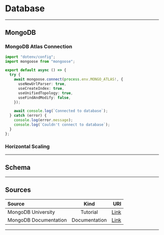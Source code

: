 # Database

<hr/>

## MongoDB

### MongoDB Atlas Connection

```typescript
import "dotenv/config";
import mongoose from "mongoose";

export default async () => {
  try {
    await mongoose.connect(process.env.MONGO_ATLAS!, {
      useNewUrlParser: true,
      useCreateIndex: true,
      useUnifiedTopology: true,
      useFindAndModify: false,
    });

    await console.log(`Connected to database`);
  } catch (error) {
    console.log(error.message);
    console.log(`Couldn't connect to database`);
  }
};
```

### Horizontal Scaling

<hr/>

## Schema

<hr/>

## Sources

| Source                |     Kind      |                                     URI |
| :-------------------- | :-----------: | --------------------------------------: |
| MongoDB University    |   Tutorial    | [Link](https://university.mongodb.com/) |
| MongoDB Documentation | Documentation |       [Link](https://docs.mongodb.com/) |

<hr/>
